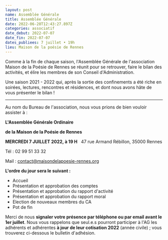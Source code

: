 ```yaml
---
layout: post
name: Assemblée Générale
title: Assemblée Générale
date: 2022-06-28T12:43:27.897Z
categories: associatif
date_debut: 2022-07-07
date_fin: 2022-07-07
dates_publiees: 7 juillet • 19h
lieu: Maison de la poésie de Rennes
---
```

Comme à la fin de chaque saison, l'Assemblée Générale de l'association Maison de la Poésie de Rennes se réunit pour se retrouver, faire le bilan des activités, et élire les membres de son Conseil d'Administration.

Une saison 2021 - 2022 qui, après la sortie des confinements a été riche en soirées, lectures, rencontres et résidences, et dont nous avons hâte de vous présenter le bilan !

- - -

Au nom du Bureau de l'association, nous vous prions de bien vouloir assister à :

**L'Assemblée Générale Ordinaire**

**de la Maison de la Poésie de Rennes**

**MERCREDI 7 JUILLET 2022, à 19 H**
 
47 rue Armand Rébillon, 35000 Rennes

Tél : 02 99 51 33 32

Mail : [contact@maisondelapoesie-rennes.org](mailto:contact@maisondelapoesie-rennes.org?subject=Assembl%C3%A9e%20G%C3%A9n%C3%A9rale)

**L'ordre du jour sera le suivant :**

* Accueil
* Présentation et approbation des comptes
* Présentation et approbation du rapport d'activité
* Présentation et approbation du rapport moral
* Election de nouveaux membres du CA
* Pot de fin

Merci de nous **signaler votre présence par téléphone ou par email avant le 1er juillet**. Nous vous rappelons que seul.e.s pourront participer à l'AG les adhérents et adhérentes **à jour de leur cotisation 2022** (année civile) ; vous trouverez ci-dessous le bulletin d'adhésion.